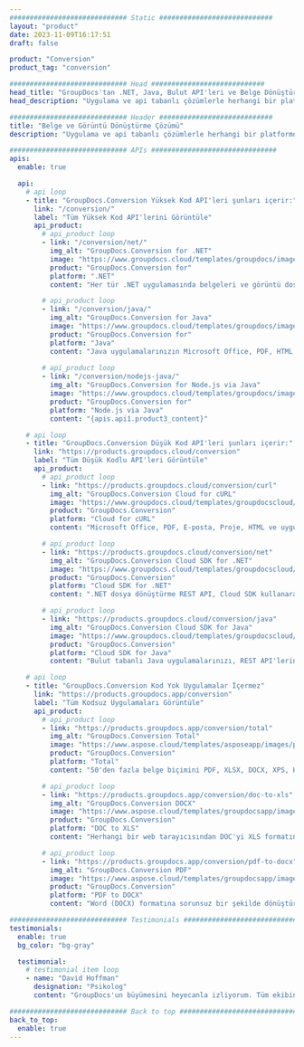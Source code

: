 ```yaml
---
############################# Static ############################
layout: "product"
date: 2023-11-09T16:17:51
draft: false

product: "Conversion"
product_tag: "conversion"

############################# Head ############################
head_title: "GroupDocs'tan .NET, Java, Bulut API'leri ve Belge Dönüştürme Uygulamaları"
head_description: "Uygulama ve api tabanlı çözümlerle herhangi bir platformda popüler belge ve görüntü dosyası biçimlerini dönüştürün."

############################# Header ############################
title: "Belge ve Görüntü Dönüştürme Çözümü"
description: "Uygulama ve api tabanlı çözümlerle herhangi bir platformda popüler belge ve görüntü dosyası biçimlerini dönüştürün."

############################# APIs ###############################
apis:
  enable: true

  api:
    # api loop
    - title: "GroupDocs.Conversion Yüksek Kod API'leri şunları içerir:"
      link: "/conversion/"
      label: "Tüm Yüksek Kod API'lerini Görüntüle"
      api_product:
        # api_product loop
        - link: "/conversion/net/"
          img_alt: "GroupDocs.Conversion for .NET"
          image: "https://www.groupdocs.cloud/templates/groupdocs/images/product-logos/groupdocs-conversion-net.png"
          product: "GroupDocs.Conversion for"
          platform: ".NET"
          content: "Her tür .NET uygulamasında belgeleri ve görüntü dosyası biçimlerini doğru bir şekilde dönüştürmek için yerel .NET API'si. Dönüştürme sırasında görüntü filigranları eklemeyi destekler."

        # api_product loop
        - link: "/conversion/java/"
          img_alt: "GroupDocs.Conversion for Java"
          image: "https://www.groupdocs.cloud/templates/groupdocs/images/product-logos/groupdocs-conversion-java.png"
          product: "GroupDocs.Conversion for"
          platform: "Java"
          content: "Java uygulamalarınızın Microsoft Office, PDF, HTML, resimler ve diğerleri dahil olmak üzere tüm endüstri standardı belge biçimleri arasında kolayca dönüştürme yapmasını sağlayın."
          
        # api_product loop
        - link: "/conversion/nodejs-java/"
          img_alt: "GroupDocs.Conversion for Node.js via Java"
          image: "https://www.groupdocs.cloud/templates/groupdocs/images/product-logos/groupdocs-conversion-nodejs-java.png"
          product: "GroupDocs.Conversion for"
          platform: "Node.js via Java"
          content: "{apis.api1.product3_content}"

    # api loop
    - title: "GroupDocs.Conversion Düşük Kod API'leri şunları içerir:"
      link: "https://products.groupdocs.cloud/conversion"
      label: "Tüm Düşük Kodlu API'leri Görüntüle"
      api_product:
        # api_product loop
        - link: "https://products.groupdocs.cloud/conversion/curl"
          img_alt: "GroupDocs.Conversion Cloud for cURL"
          image: "https://www.groupdocs.cloud/templates/groupdocscloud/images/sdk/272x272/groupdocs_conversion-for-curl.png"
          product: "GroupDocs.Conversion"
          platform: "Cloud for cURL"
          content: "Microsoft Office, PDF, E-posta, Proje, HTML ve uygulamalarınızdaki diğer yaygın dosya biçimlerini kolayca dönüştürmek için cURL RESTful dosya dönüştürme API'si ile çalışın."

        # api_product loop
        - link: "https://products.groupdocs.cloud/conversion/net"
          img_alt: "GroupDocs.Conversion Cloud SDK for .NET"
          image: "https://www.groupdocs.cloud/templates/groupdocscloud/images/sdk/272x272/groupdocs_conversion-for-net.png"
          product: "GroupDocs.Conversion"
          platform: "Cloud SDK for .NET"
          content: ".NET dosya dönüştürme REST API, Cloud SDK kullanarak herhangi bir platformda Microsoft Office, PDF, E-posta, Proje, HTML ve diğer yaygın dosya biçimlerini kolayca dönüştürmek için."

        # api_product loop
        - link: "https://products.groupdocs.cloud/conversion/java"
          img_alt: "GroupDocs.Conversion Cloud SDK for Java"
          image: "https://www.groupdocs.cloud/templates/groupdocscloud/images/sdk/272x272/groupdocs_conversion-for-java.png"
          product: "GroupDocs.Conversion"
          platform: "Cloud SDK for Java"
          content: "Bulut tabanlı Java uygulamalarınızı, REST API'lerini çağırabilen herhangi bir platformda gelişmiş belge dönüştürme özellikleriyle zenginleştirin."

    # api loop
    - title: "GroupDocs.Conversion Kod Yok Uygulamalar İçermez"
      link: "https://products.groupdocs.app/conversion"
      label: "Tüm Kodsuz Uygulamaları Görüntüle"
      api_product:
        # api_product loop
        - link: "https://products.groupdocs.app/conversion/total"
          img_alt: "GroupDocs.Conversion Total"
          image: "https://www.aspose.cloud/templates/asposeapp/images/products/logo/aspose_conversion-app.png"
          product: "GroupDocs.Conversion"
          platform: "Total"
          content: "50'den fazla belge biçimini PDF, XLSX, DOCX, XPS, HTML ve daha fazlasına dönüştürün."

        # api_product loop
        - link: "https://products.groupdocs.app/conversion/doc-to-xls"
          img_alt: "GroupDocs.Conversion DOCX"
          image: "https://www.aspose.cloud/templates/groupdocsapp/images/products/logo/groupdocs_words-app.png"
          product: "GroupDocs.Conversion"
          platform: "DOC to XLS"
          content: "Herhangi bir web tarayıcısından DOC'yi XLS formatına dönüştürmek için ücretsiz uygulama."

        # api_product loop
        - link: "https://products.groupdocs.app/conversion/pdf-to-docx"
          img_alt: "GroupDocs.Conversion PDF"
          image: "https://www.aspose.cloud/templates/groupdocsapp/images/products/logo/groupdocs_pdf-app.png"
          product: "GroupDocs.Conversion"
          platform: "PDF to DOCX"
          content: "Word (DOCX) formatına sorunsuz bir şekilde dönüştürmek için PDF belgelerinizi yükleyin."

############################# Testimonials ###############################
testimonials:
  enable: true
  bg_color: "bg-gray"

  testimonial:
    # testimonial item loop
    - name: "David Hoffman"
      designation: "Psikolog"
      content: "GroupDocs'un büyümesini heyecanla izliyorum. Tüm ekibinizin duyarlılığı bana çok yardımcı oldu, GroupDocs'tan biriyle konuştuğumda birinin beni dinlediğini ve bir şeyler olmasını sağladığını garanti edebilirim."

############################# Back to top ###############################
back_to_top:
  enable: true
---
```


